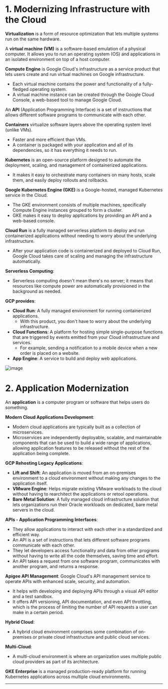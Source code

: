 # 1. Modernizing Infrastructure with the Cloud

**Virtualization** is a form of resource optimization that lets multiple systems run on the same hardware.

A **virtual machine (VM)** is a software-based emulation of a physical computer. It allows you to run an operating system (OS) and applications in an isolated environment on top of a host computer.

**Compute Engine** is Google Cloud's infrastructure as a service product that lets users create and run virtual machines on Google infrastructure.

- Each virtual machine contains the power and functionality of a fully-fledged operating system.
- A virtual machine instance can be created through the Google Cloud Console, a web-based tool to manage Google Cloud.

An **API** (Application Programming Interface) is a set of instructions that allows different software programs to communicate with each other.

**Containers** virtualize software layers above the operating system level (unlike VMs).

- Faster and more efficient than VMs.
- A container is packaged with your application and all of its dependencies, so it has everything it needs to run.

**Kubernetes** is an open-source platform designed to automate the deployment, scaling, and management of containerized applications.

- It makes it easy to orchestrate many containers on many hosts, scale them, and easily deploy rollouts and rollbacks.

**Google Kubernetes Engine (GKE)** is a Google-hosted, managed Kubernetes service in the Cloud.

- The GKE environment consists of multiple machines, specifically Compute Engine instances grouped to form a cluster.
- GKE makes it easy to deploy applications by providing an API and a web-based console.

**Cloud Run** is a fully managed serverless platform to deploy and run containerized applications without needing to worry about the underlying infrastructure.

- After your application code is containerized and deployed to Cloud Run, Google Cloud takes care of scaling and managing the infrastructure automatically.

**Serverless Computing**:

- Serverless computing doesn't mean there's no server; it means that resources like compute power are automatically provisioned in the background as needed.

**GCP provides**:

- **Cloud Run**: A fully managed environment for running containerized applications.
  - With this product, you don't have to worry about the underlying infrastructure.
- **Cloud Functions**: A platform for hosting simple single-purpose functions that are triggered by events emitted from your Cloud infrastructure and services.
  - For example, sending a notification to a mobile device when a new order is placed on a website.
- **App Engine**: A service to build and deploy web applications.

![image](https://github.com/user-attachments/assets/1a66f093-e428-4452-b096-8296d8e045f2)

# 2. Application Modernization

An **application** is a computer program or software that helps users do something.

**Modern Cloud Applications Development**:

- Modern cloud applications are typically built as a collection of microservices.
- Microservices are independently deployable, scalable, and maintainable components that can be used to build a wide range of applications, allowing application features to be released without the rest of the application being complete.

**GCP Rehosting Legacy Applications**:

- **Lift and Shift**: An application is moved from an on-premises environment to a cloud environment without making any changes to the application itself.
- **VMware Engine**: Helps migrate existing VMware workloads to the cloud without having to rearchitect the applications or retool operations.
- **Bare Metal Solution**: A fully managed cloud infrastructure solution that lets organizations run their Oracle workloads on dedicated, bare metal servers in the cloud.

**APIs - Application Programming Interfaces**:

- They allow applications to interact with each other in a standardized and efficient way.
- An API is a set of instructions that lets different software programs communicate with each other.
- They let developers access functionality and data from other programs without having to write all the code themselves, saving time and effort.
- An API takes a request from one software program, communicates with another program, and returns a response.

**Apigee API Management**: Google Cloud's API management service to operate APIs with enhanced scale, security, and automation.

- It helps with developing and deploying APIs through a visual API editor and a test sandbox.
- It offers API versioning, API documentation, and even API throttling, which is the process of limiting the number of API requests a user can make in a certain period.

**Hybrid Cloud**:

- A hybrid cloud environment comprises some combination of on-premises or private cloud infrastructure and public cloud services.

**Multi-Cloud**:

- A multi-cloud environment is where an organization uses multiple public cloud providers as part of its architecture.

**GKE Enterprise** is a managed production-ready platform for running Kubernetes applications across multiple cloud environments.


---
